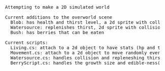 <pre>

  Attempting to make a 2D simulated world

  Current additions to the overworld scene
    Blob: has health and thirst level, a 2d sprite with collision
    Watersource: replenishes thirst, 2d sprite with collision
    Bush: has berries that can be eaten

  Current scripts:
    Living.cs: attach to a 2d object to have stats (hp and thirst)
    Movement.cs: attach to a 2d object to move randomly every x seconds
    Watersource.cs: handles collision and repleneshing thirst
    BerryScript.cs: handles the growth size and edible-ness(?) of the fruit

</pre>
